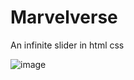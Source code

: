 # Marvelverse

An infinite slider in html css

![image](https://github.com/user-attachments/assets/15d8d363-cc34-44b5-9440-f626a4336a19)
